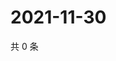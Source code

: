 # 2021-11-30

共 0 条

<!-- BEGIN WEIBO -->
<!-- 最后更新时间 Tue Nov 30 2021 09:46:05 GMT+0800 (China Standard Time) -->

<!-- END WEIBO -->
